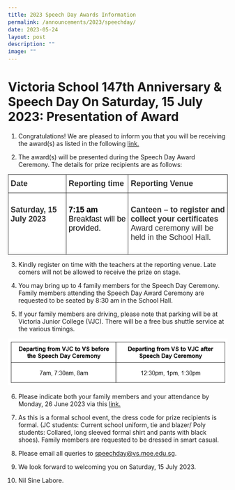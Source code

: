 ```yaml
---
title: 2023 Speech Day Awards Information
permalink: /announcements/2023/speechday/
date: 2023-05-24
layout: post
description: ""
image: ""
---
```

# **Victoria School 147th Anniversary &amp; Speech Day On Saturday, 15 July 2023: Presentation of Award**

1.	Congratulations! We are pleased to inform you that you will be receiving the award(s) as listed in the following [link.](https://drive.google.com/file/d/12EzNLLT-_Y2-zqk58COdjoG8Y7MB1JwB/view?usp=sharing)

2.	The award(s) will be presented during the Speech Day Award Ceremony.  The details for prize recipients are as follows:

<table style="border-collapse:collapse;border-spacing:0" class="tg">
	  <thead>
	    <tr>
	      <th style="background-color:#FFF;border-color:#333333;border-style:solid;border-width:1px;color:#333;font-family:Arial, sans-serif;font-size:18px;font-weight:bold;overflow:hidden;padding:10px 5px;text-align:left;vertical-align:top;word-break:normal" bgcolor="#FFFFFF"><span style="font-weight:bold">Date</span></th>
	      <th style="background-color:#FFF;border-color:#333333;border-style:solid;border-width:1px;color:#333;font-family:Arial, sans-serif;font-size:18px;font-weight:bold;overflow:hidden;padding:10px 5px;text-align:left;vertical-align:top;word-break:normal" bgcolor="#FFFFFF"><span style="font-weight:bold">Reporting time</span></th>
	      <th style="background-color:#FFF;border-color:#333333;border-style:solid;border-width:1px;color:#333;font-family:Arial, sans-serif;font-size:18px;font-weight:bold;overflow:hidden;padding:10px 5px;text-align:left;vertical-align:top;word-break:normal" bgcolor="#FFFFFF"><span style="font-weight:bold">Reporting Venue</span></th>
        </tr>
      </thead>
	  <tbody>
	    <tr>
	      <td style="background-color:#FFF;border-color:#333333;border-style:solid;border-width:1px;color:#333;font-family:Arial, sans-serif;font-size:18px;overflow:hidden;padding:10px 5px;text-align:left;vertical-align:top;word-break:normal"><p><strong>Saturday, 15 July 2023</strong></p>
	        <p><br>
            </p></td>
	      <td style="background-color:#FFF;border-color:#333333;border-style:solid;border-width:1px;color:#333;font-family:Arial, sans-serif;font-size:18px;overflow:hidden;padding:10px 5px;text-align:left;vertical-align:top;word-break:normal"><p><span style="color:#000"><strong>7:15 am</strong></span> <br>
	        <span style="color:#000">Breakfast will be provided. </span><br>
	        <br>
	        </p></td>
	      <td style="background-color:#FFF;border-color:#333333;border-style:solid;border-width:1px;color:#333;font-family:Arial, sans-serif;font-size:18px;overflow:hidden;padding:10px 5px;text-align:left;vertical-align:top;word-break:normal"><p><strong>Canteen – to register and collect your certificates</strong> <br>
	        Award ceremony will be held in the School Hall. </p></td>
        </tr>
      </tbody>
</table>

	 
3.	Kindly register on time with the teachers at the reporting venue. Late comers will not be allowed to receive the prize on stage.

4.	You may bring up to 4 family members for the Speech Day Ceremony. Family members attending the Speech Day Award Ceremony are requested to be seated by 8:30 am in the School Hall.  

5.	If your family members are driving, please note that parking will be at Victoria Junior College (VJC).  There will be a free bus shuttle service at the various timings.

![](/images/2023sd2.PNG)

6.	Please indicate both your family members and your attendance by Monday, 26  June 2023 via this [link.](https://forms.gle/zCaUxMrNSLeCvQaJ6)
 

7.	As this is a formal school event, the dress code for prize recipients is formal. 
(JC students: Current school uniform, tie and blazer/ Poly students: Collared, long sleeved formal shirt and pants with black shoes). Family members are requested to be dressed in smart casual.

8.	Please email all queries to speechday@vs.moe.edu.sg. 


9.	We look forward to welcoming you on Saturday, 15 July 2023. 
10. Nil Sine Labore.